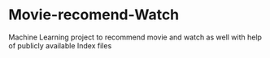 # Movie-recomend-Watch
Machine Learning project to recommend movie and watch as well with help of publicly available Index files
